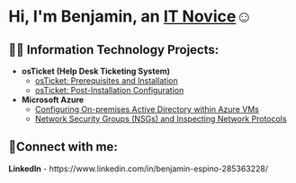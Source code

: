 <h1>Hi, I'm Benjamin, an <a href="">IT Novice</a>☺</h1>

<h2>👨‍💻 Information Technology Projects:</h2>

- <b>osTicket (Help Desk Ticketing System)</b>
  - [osTicket: Prerequisites and Installation](https://github.com/Bentelligent/osticket-prereqs)
  - [osTicket: Post-Installation Configuration](https://github.com/Bentelligent/osticket-postinstall)
- <b>Microsoft Azure</b>
  - [Configuring On-premises Active Directory within Azure VMs](https://github.com/Bentelligent/Active-Directory-VM)
  - [Network Security Groups (NSGs) and Inspecting Network Protocols](https://github.com/Bentelligent/NetworkSecurityGroups)

<h2>🤳Connect with me:</h2>
<b>LinkedIn</b> - https://www.linkedin.com/in/benjamin-espino-285363228/
